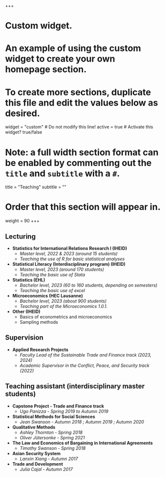 +++
# Custom widget.
# An example of using the custom widget to create your own homepage section.
# To create more sections, duplicate this file and edit the values below as desired.
widget = "custom"  # Do not modify this line!
active = true  # Activate this widget? true/false

# Note: a full width section format can be enabled by commenting out the `title` and `subtitle` with a `#`.
title = "Teaching"
subtitle = ""

# Order that this section will appear in.
weight = 90
+++


## Lecturing 

- **Statistics for International Relations Research I (IHEID)**
  - _Master level, 2022 & 2023 (around 15 students)_
  - _Teaching the use of R for basic statistical analyses_
- **Statistical Literacy (Interdisciplinary program) (IHEID)**
  - _Master level, 2023 (around 170 students)_ 
  - _Teaching the basic use of Stata_
- **Statistics (EHL)**
  - _Bachelor level, 2023 (60 to 160 students, depending on semesters)_ 
  - _Teaching the basic use of excel_
- **Microeconomics (HEC Lausanne)**
  - _Bachelor level, 2023 (about 900 students)_
  - _Teaching part of the Microeconomics 1.0.1._
- **Other (IHEID)**
  - Basics of econometrics and microeconomics
  - Sampling methods

## Supervision

- **Applied Research Projects**
  - _Faculty Lead of the Sustainable Trade and Finance track (2023, 2024)_
  - _Academic Supervisor in the Conflict, Peace, and Security track (2022)_

## Teaching assistant (interdisciplinary master students)

- **Capstone Project - Trade and Finance track**
  - _Ugo Panizza - Spring 2019 to Autumn 2019_
- **Statistical Methods for Social Sciences**
  - _Jean Swanson  - Autumn 2018 ; Autumn 2019 ; Autumn 2020_
- **Qualitative Methods**
  - _Ashley Thornton - Spring 2018_
  - _Oliver Jütersonke - Spring 2021_
- **The Law and Economics of Bargaining in International Agreements**
  - _Timothy Swanson - Spring 2018_
- **Asian Security System**
  - _Lanxin Xiang - Autumn 2017_
- **Trade and Development**
  - _Julia Cajal - Autumn 2017_

